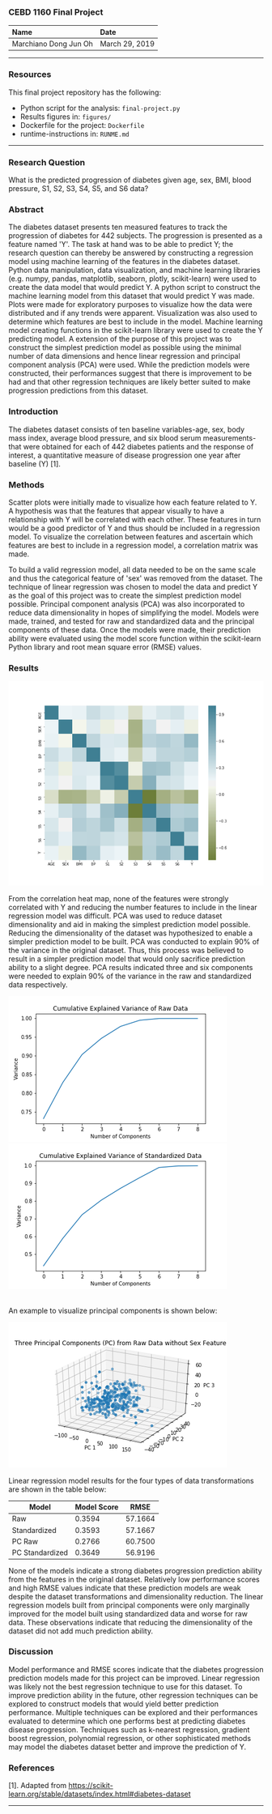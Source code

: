 ### CEBD 1160 Final Project

| Name | Date |
|:-------|:---------------|
|Marchiano Dong Jun Oh | March 29, 2019|

-----

### Resources
This final project repository has the following:

- Python script for the analysis: `final-project.py`
- Results figures in: `figures/`
- Dockerfile for the project: `Dockerfile`
- runtime-instructions in: `RUNME.md`

-----

### Research Question

What is the predicted progression of diabetes given age, sex, BMI, blood pressure, S1, S2, S3, S4, S5, and S6 data?

### Abstract

The diabetes dataset presents ten measured features to track the progression of diabetes for 442 subjects. The progression is presented as a feature named 'Y'. The task at hand was to be able to predict Y; the research question can thereby be answered by constructing a regression model using machine learning of the features in the diabetes dataset. Python data manipulation, data visualization, and machine learning libraries (e.g. numpy, pandas, matplotlib, seaborn, plotly, scikit-learn) were used to create the data model that would predict Y. A python script to construct the machine learning model from this dataset that would predict Y was made. Plots were made for exploratory purposes to visualize how the data were distributed and if any trends were apparent. Visualization was also used to determine which features are best to include in the model. Machine learning model creating functions in the scikit-learn library were used to create the Y predicting model. A extension of the purpose of this project was to construct the simplest prediction model as possible using the minimal number of data dimensions and hence linear regression and principal component analysis (PCA) were used. While the prediction models were constructed, their performances suggest that there is improvement to be had and that other regression techniques are likely better suited to make progression predictions from this dataset.

### Introduction

The diabetes dataset consists of ten baseline variables-age, sex, body mass index, average blood pressure, and six blood serum measurements- that were obtained for each of 442 diabetes patients and the response of interest, a quantitative measure of disease progression one year after baseline (Y) [1].

### Methods

Scatter plots were initially made to visualize how each feature related to Y. A hypothesis was that the features that appear visually to have a relationship with Y will be correlated with each other. These features in turn would be a good predictor of Y and thus should be included in a regression model. To visualize the correlation between features and ascertain which features are best to include in a regression model, a correlation matrix was made.

To build a valid regression model, all data needed to be on the same scale and thus the categorical feature of 'sex' was removed from the dataset. The technique of linear regression was chosen to model the data and predict Y as the goal of this project was to create the simplest prediction model possible. Principal component analysis (PCA) was also incorporated to reduce data dimensionality in hopes of simplifying the model. Models were made, trained, and tested for raw and standardized data and the principal components of these data. Once the models were made, their prediction ability were evaluated using the model score function within the scikit-learn Python library and root mean square error (RMSE) values.

### Results
![Correlation Matrix](./figures/diabetes_corr_matrix.png)

From the correlation heat map, none of the features were strongly correlated with Y and reducing the number features to include in the linear regression model was difficult. PCA was used to reduce dataset dimensionality and aid in making the simplest prediction model possible. Reducing the dimensionality of the dataset was hypothesized to enable a simpler prediction model to be built. PCA was conducted to explain 90% of the variance in the original dataset. Thus, this process was believed to result in a simpler prediction model that would only sacrifice prediction ability to a slight degree. PCA results indicated three and six components were needed to explain 90% of the variance in the raw and standardized data respectively.

![Raw Cumulative Explained Variance Plot](./figures/RawExplainedVariance.png) ![Standardized Cumulative Explained Variance Plot](./figures/StdExplainedVariance.png)

\
An example to visualize principal components is shown below:

![PCA Plot](./figures/PCAplot.png)

Linear regression model results for the four types of data transformations are shown in the table below:

Model | Model Score | RMSE
--- | --- | ---
Raw | 0.3594 | 57.1664
Standardized | 0.3593 | 57.1667
PC Raw | 0.2766 | 60.7500
PC Standardized | 0.3649 | 56.9196

None of the models indicate a strong diabetes progression prediction ability from the features in the original dataset. Relatively low performance scores and high RMSE values indicate that these prediction models are weak despite the dataset transformations and dimensionality reduction. The linear regression models built from principal components were only marginally improved for the model built using standardized data and worse for raw data. These observations indicate that reducing the dimensionality of the dataset did not add much prediction ability.   

### Discussion

Model performance and RMSE scores indicate that the diabetes progression prediction models made for this project can be improved. Linear regression was likely not the best regression technique to use for this dataset. To improve prediction ability in the future, other regression techniques can be explored to construct models that would yield better prediction performance. Multiple techniques can be explored and their performances evaluated to determine which one performs best at predicting diabetes disease progression. Techniques such as k-nearest regression, gradient boost regression, polynomial regression, or other sophisticated methods may model the diabetes dataset better and improve the prediction of Y.

### References
[1]. Adapted from https://scikit-learn.org/stable/datasets/index.html#diabetes-dataset

-------
